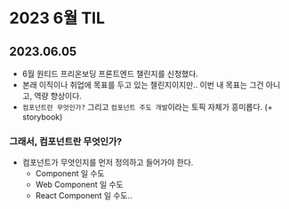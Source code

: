 # 2023 6월 TIL

## 2023.06.05

- 6월 원티드 프리온보딩 프론트엔드 챌린지를 신청했다.
- 본래 이직이나 취업에 목표를 두고 있는 챌린지이지만.. 이번 내 목표는 그건 아니고, 역량 향상이다.
- `컴포넌트란 무엇인가?` 그리고 `컴포넌트 주도 개발`이라는 토픽 자체가 흥미롭다. (+ storybook)

### 그래서, 컴포넌트란 무엇인가?
- 컴포넌트가 무엇인지를 먼저 정의하고 들어가야 한다.
    - Component 일 수도
    - Web Component 일 수도
    - React Component 일 수도..